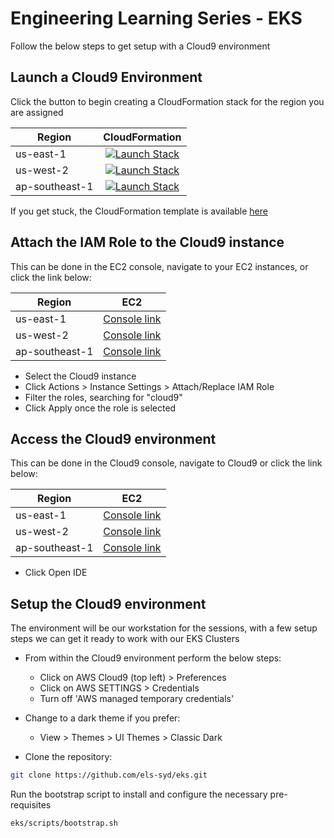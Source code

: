 # Engineering Learning Series - EKS

Follow the below steps to get setup with a Cloud9 environment

## Launch a Cloud9 Environment

Click the button to begin creating a CloudFormation stack for the region you are assigned

| Region          | CloudFormation     |
| --------------- |:------------------:|
| us-east-1       | [![Launch Stack](https://s3.amazonaws.com/cloudformation-examples/cloudformation-launch-stack.png)](https://console.aws.amazon.com/cloudformation/home?region=us-east-1#/stacks/new?stackName=cloud9&templateURL=https://els-syd-eks.s3-ap-southeast-1.amazonaws.com/cloud9-template.yml) |                    
| us-west-2       | [![Launch Stack](https://s3.amazonaws.com/cloudformation-examples/cloudformation-launch-stack.png)](https://console.aws.amazon.com/cloudformation/home?region=us-west-2#/stacks/new?stackName=cloud9&templateURL=https://els-syd-eks.s3-ap-southeast-1.amazonaws.com/cloud9-template.yml) |
| ap-southeast-1  | [![Launch Stack](https://s3.amazonaws.com/cloudformation-examples/cloudformation-launch-stack.png)](https://console.aws.amazon.com/cloudformation/home?region=ap-southeast-1#/stacks/new?stackName=cloud9&templateURL=https://els-syd-eks.s3-ap-southeast-1.amazonaws.com/cloud9-template.yml) |

If you get stuck, the CloudFormation template is available [here](https://els-syd-eks.s3-ap-southeast-1.amazonaws.com/cloud9-template.yml)

## Attach the IAM Role to the Cloud9 instance

This can be done in the EC2 console, navigate to your EC2 instances, or click the link below:

| Region          | EC2     |
| --------------- |:------------------:|
| us-east-1       | [Console link](https://us-east-1.console.aws.amazon.com/ec2/v2/home?region=us-east-1#Instances:tag:Name=cloud9;sort=instanceState) |
| us-west-2       | [Console link](https://us-west-2.console.aws.amazon.com/ec2/v2/home?region=us-west-2#Instances:tag:Name=cloud9;sort=instanceState) |
| ap-southeast-1       | [Console link](https://ap-southeast-1.console.aws.amazon.com/ec2/v2/home?region=ap-southeast-1#Instances:tag:Name=cloud9;sort=instanceState) |

 * Select the Cloud9 instance
 * Click Actions > Instance Settings > Attach/Replace IAM Role
 * Filter the roles, searching for "cloud9"
 * Click Apply once the role is selected

## Access the Cloud9 environment

This can be done in the Cloud9 console, navigate to Cloud9 or click the link below:

| Region          | EC2     |
| --------------- |:------------------:|
| us-east-1       | [Console link](https://ap-southeast-1.console.aws.amazon.com/cloud9/home?region=us-east-1) |
| us-west-2       | [Console link](https://ap-southeast-1.console.aws.amazon.com/cloud9/home?region=us-west-2) |
| ap-southeast-1       | [Console link](https://ap-southeast-1.console.aws.amazon.com/cloud9/home?region=ap-southeast-1) |

 * Click Open IDE

## Setup the Cloud9 environment

The environment will be our workstation for the sessions, with a few setup steps we can get it ready to work with our EKS Clusters

* From within the Cloud9 environment perform the below steps:

  * Click on AWS Cloud9 (top left) > Preferences
  * Click on AWS SETTINGS > Credentials
  * Turn off 'AWS managed temporary credentials'

* Change to a dark theme if you prefer:

  * View > Themes > UI Themes > Classic Dark

* Clone the repository:

```bash
git clone https://github.com/els-syd/eks.git
```

Run the bootstrap script to install and configure the necessary pre-requisites

```bash
eks/scripts/bootstrap.sh
```


